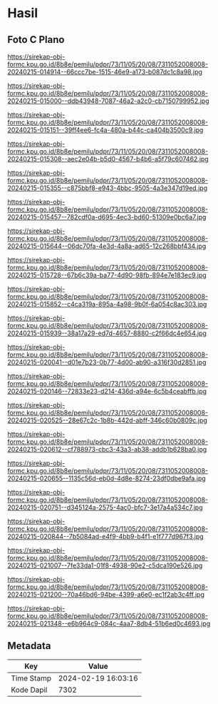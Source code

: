 # Hasil

## Foto C Plano

https://sirekap-obj-formc.kpu.go.id/8b8e/pemilu/pdpr/73/11/05/20/08/7311052008008-20240215-014914--66ccc7be-1515-46e9-a173-b087dc1c8a98.jpg

https://sirekap-obj-formc.kpu.go.id/8b8e/pemilu/pdpr/73/11/05/20/08/7311052008008-20240215-015000--ddb43948-7087-46a2-a2c0-cb7150799952.jpg

https://sirekap-obj-formc.kpu.go.id/8b8e/pemilu/pdpr/73/11/05/20/08/7311052008008-20240215-015151--39ff4ee6-fc4a-480a-b44c-ca404b3500c9.jpg

https://sirekap-obj-formc.kpu.go.id/8b8e/pemilu/pdpr/73/11/05/20/08/7311052008008-20240215-015308--aec2e04b-b5d0-4567-b4b6-a5f79c607462.jpg

https://sirekap-obj-formc.kpu.go.id/8b8e/pemilu/pdpr/73/11/05/20/08/7311052008008-20240215-015355--c875bbf8-e943-4bbc-9505-4a3e347d19ed.jpg

https://sirekap-obj-formc.kpu.go.id/8b8e/pemilu/pdpr/73/11/05/20/08/7311052008008-20240215-015457--782cdf0a-d695-4ec3-bd60-51309e0bc6a7.jpg

https://sirekap-obj-formc.kpu.go.id/8b8e/pemilu/pdpr/73/11/05/20/08/7311052008008-20240215-015644--06dc70fa-4e3d-4a8a-ad65-12c268bbf434.jpg

https://sirekap-obj-formc.kpu.go.id/8b8e/pemilu/pdpr/73/11/05/20/08/7311052008008-20240215-015728--67b6c39a-ba77-4d90-98fb-894e7e183ec9.jpg

https://sirekap-obj-formc.kpu.go.id/8b8e/pemilu/pdpr/73/11/05/20/08/7311052008008-20240215-015852--c4ca319a-895a-4a98-9b0f-6a054c8ac303.jpg

https://sirekap-obj-formc.kpu.go.id/8b8e/pemilu/pdpr/73/11/05/20/08/7311052008008-20240215-015939--38a17a29-ed7d-4657-8880-c2f66dc4e654.jpg

https://sirekap-obj-formc.kpu.go.id/8b8e/pemilu/pdpr/73/11/05/20/08/7311052008008-20240215-020041--d01e7b23-0b77-4d00-ab90-a316f30d2851.jpg

https://sirekap-obj-formc.kpu.go.id/8b8e/pemilu/pdpr/73/11/05/20/08/7311052008008-20240215-020146--72833e23-d214-436d-a94e-6c5b4ceabffb.jpg

https://sirekap-obj-formc.kpu.go.id/8b8e/pemilu/pdpr/73/11/05/20/08/7311052008008-20240215-020525--28e67c2c-1b8b-442d-abff-346c60b0809c.jpg

https://sirekap-obj-formc.kpu.go.id/8b8e/pemilu/pdpr/73/11/05/20/08/7311052008008-20240215-020612--cf788973-cbc3-43a3-ab38-addb1b628ba0.jpg

https://sirekap-obj-formc.kpu.go.id/8b8e/pemilu/pdpr/73/11/05/20/08/7311052008008-20240215-020655--1135c56d-eb0d-4d8e-8274-23df0dbe9afa.jpg

https://sirekap-obj-formc.kpu.go.id/8b8e/pemilu/pdpr/73/11/05/20/08/7311052008008-20240215-020751--d345124a-2575-4ac0-bfc7-3e17a4a534c7.jpg

https://sirekap-obj-formc.kpu.go.id/8b8e/pemilu/pdpr/73/11/05/20/08/7311052008008-20240215-020844--7b5084ad-e4f9-4bb9-b4f1-e1f777d967f3.jpg

https://sirekap-obj-formc.kpu.go.id/8b8e/pemilu/pdpr/73/11/05/20/08/7311052008008-20240215-021007--7fe33da1-01f8-4938-90e2-c5dca190e526.jpg

https://sirekap-obj-formc.kpu.go.id/8b8e/pemilu/pdpr/73/11/05/20/08/7311052008008-20240215-021200--70a46bd6-94be-4399-a6e0-ec1f2ab3c4ff.jpg

https://sirekap-obj-formc.kpu.go.id/8b8e/pemilu/pdpr/73/11/05/20/08/7311052008008-20240215-021348--e6b964c9-084c-4aa7-8db4-51b6ed0c4693.jpg


## Metadata

| Key        | Value               |
| ---------- | ------------------- |
| Time Stamp | 2024-02-19 16:03:16 |
| Kode Dapil | 7302                |



